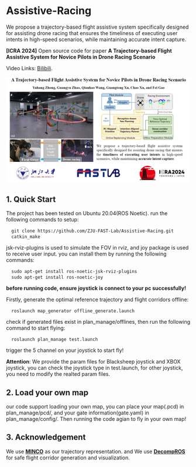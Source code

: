# Assistive-Racing

We propose a trajectory-based flight assistive system specifically designed for assisting drone racing that ensures the timeliness of executing user intents in high-speed scenarios, while maintaining accurate intent capture.

**[ICRA 2024]** Open source code for paper **A Trajectory-based Flight Assistive System for Novice Pilots in Drone Racing Scenario**

Video Links: [Bilibili](https://www.bilibili.com/video/BV13w411Y7un/?spm_id_from=333.999.0.0&vd_source=6ecd26e8a45e64856bbd969850e00d6f).

  <p align="center">
    <img src="asserts/cover.png" width="600"/>
  </p>

## 1. Quick Start

The project has been tested on Ubuntu 20.04(ROS Noetic). run the following commands to setup:

```
  git clone https://github.com/ZJU-FAST-Lab/Assistive-Racing.git
  catkin_make
```

jsk-rviz-plugins is used to simulate the FOV in rviz, and joy package is used to receive user input. you can install them by running the following commands:
```
  sudo apt-get install ros-noetic-jsk-rviz-plugins
  sudo apt-get install ros-noetic-joy
```
**before running code, ensure joystick is connect to your pc successfully!**

Firstly, generate the optimal reference trajectory and flight corridors offline:

```
  roslaunch map_generator offline_generate.launch
```

check if generated files exist in plan_manage/offlines, then run the following command to start flying:
```
  roslaunch plan_manage test.launch
```
trigger the 5 channel on your joystick to start fly!

**Attention**: We provide the param files for Blacksheep joystick and XBOX joystick, you can check the joystick type in test.launch, for other joystick, you need to modify the realted param files.

## 2. Load your own map
our code support loading your own map, you can place your map(.pcd) in plan_manage/pcd/, and your gate information(gate.yaml) in plan_manage/config/. Then running the code agian to fly in your own map!


## 3. Acknowledgement
We use [**MINCO**](https://github.com/ZJU-FAST-Lab/GCOPTER) as our trajectory representation. and We use [**DecompROS**](https://github.com/sikang/DecompROS) for safe flight corridor generation and visualization.



